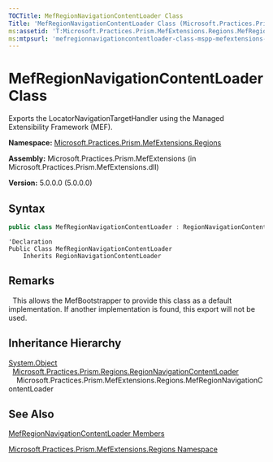 ```yaml
---
TOCTitle: MefRegionNavigationContentLoader Class
Title: 'MefRegionNavigationContentLoader Class (Microsoft.Practices.Prism.MefExtensions.Regions)'
ms:assetid: 'T:Microsoft.Practices.Prism.MefExtensions.Regions.MefRegionNavigationContentLoader'
ms:mtpsurl: 'mefregionnavigationcontentloader-class-mspp-mefextensions-regions.md'
---
```


# MefRegionNavigationContentLoader Class

Exports the LocatorNavigationTargetHandler using the Managed Extensibility Framework (MEF).

**Namespace:** [Microsoft.Practices.Prism.MefExtensions.Regions](mspp-mefextensions-regions-namespace.md)

**Assembly:** Microsoft.Practices.Prism.MefExtensions (in Microsoft.Practices.Prism.MefExtensions.dll)

**Version:** 5.0.0.0 (5.0.0.0)

## Syntax

```C#
public class MefRegionNavigationContentLoader : RegionNavigationContentLoader
```

```VB
'Declaration
Public Class MefRegionNavigationContentLoader
	Inherits RegionNavigationContentLoader
```

## Remarks

&nbsp;&nbsp;This allows the MefBootstrapper to provide this class as a default implementation. If another implementation is found, this export will not be used.

Inheritance Hierarchy
---------------------

[System.Object](http://msdn.microsoft.com/en-us/library/e5kfa45b)</br>
  [Microsoft.Practices.Prism.Regions.RegionNavigationContentLoader](regionnavigationcontentloader-class-mspp-regions.md)<br/>
    Microsoft.Practices.Prism.MefExtensions.Regions.MefRegionNavigationContentLoader

## See Also

[MefRegionNavigationContentLoader Members](mefregionnavigationcontentloader-members-mspp-mefextensions-regions.md)

[Microsoft.Practices.Prism.MefExtensions.Regions Namespace](mspp-mefextensions-regions-namespace.md)